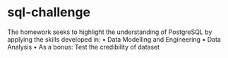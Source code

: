 # sql-challenge
The homework seeks to highlight the understanding of PostgreSQL by applying the skills developed in:
•	Data Modelling and Engineering
•	Data Analysis
•	As a bonus: Test the credibility of dataset
